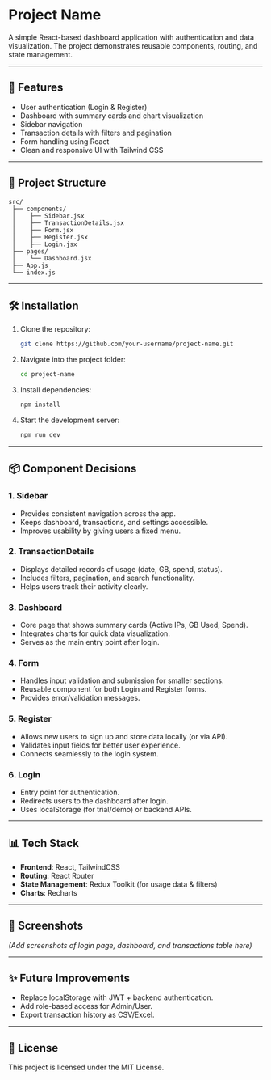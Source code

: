 # Project Name

A simple React-based dashboard application with authentication and data visualization. The project demonstrates reusable components, routing, and state management.

---

## 🚀 Features

* User authentication (Login & Register)
* Dashboard with summary cards and chart visualization
* Sidebar navigation
* Transaction details with filters and pagination
* Form handling using React
* Clean and responsive UI with Tailwind CSS

---

## 📂 Project Structure

```
src/
 ├── components/
 │    ├── Sidebar.jsx
 │    ├── TransactionDetails.jsx
 │    ├── Form.jsx
 │    ├── Register.jsx
 │    ├── Login.jsx
 ├── pages/
 │    └── Dashboard.jsx
 ├── App.js
 └── index.js
```

---

## 🛠 Installation

1. Clone the repository:

   ```bash
   git clone https://github.com/your-username/project-name.git
   ```

2. Navigate into the project folder:

   ```bash
   cd project-name
   ```

3. Install dependencies:

   ```bash
   npm install
   ```

4. Start the development server:

   ```bash
   npm run dev
   ```

---

## 📦 Component Decisions

### 1. **Sidebar**

* Provides consistent navigation across the app.
* Keeps dashboard, transactions, and settings accessible.
* Improves usability by giving users a fixed menu.

### 2. **TransactionDetails**

* Displays detailed records of usage (date, GB, spend, status).
* Includes filters, pagination, and search functionality.
* Helps users track their activity clearly.

### 3. **Dashboard**

* Core page that shows summary cards (Active IPs, GB Used, Spend).
* Integrates charts for quick data visualization.
* Serves as the main entry point after login.

### 4. **Form**

* Handles input validation and submission for smaller sections.
* Reusable component for both Login and Register forms.
* Provides error/validation messages.

### 5. **Register**

* Allows new users to sign up and store data locally (or via API).
* Validates input fields for better user experience.
* Connects seamlessly to the login system.

### 6. **Login**

* Entry point for authentication.
* Redirects users to the dashboard after login.
* Uses localStorage (for trial/demo) or backend APIs.

---

## 📊 Tech Stack

* **Frontend**: React, TailwindCSS
* **Routing**: React Router
* **State Management**: Redux Toolkit (for usage data & filters)
* **Charts**: Recharts

---

## 📸 Screenshots

*(Add screenshots of login page, dashboard, and transactions table here)*

---

## ✨ Future Improvements

* Replace localStorage with JWT + backend authentication.
* Add role-based access for Admin/User.
* Export transaction history as CSV/Excel.

---

## 📄 License

This project is licensed under the MIT License.
